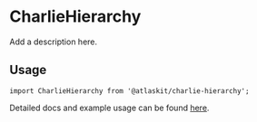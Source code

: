 # CharlieHierarchy

Add a description here.

## Usage

`import CharlieHierarchy from '@atlaskit/charlie-hierarchy';`

Detailed docs and example usage can be found [here](https://atlaskit.atlassian.com/packages/technology-innovation/charlie-hierarchy).
